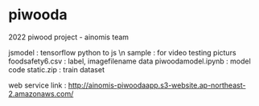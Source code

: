 # piwooda
2022 piwood project - ainomis team

jsmodel : tensorflow python to js \n
sample : for video testing picturs
foodsafety6.csv : label, imagefilename data
piwoodamodel.ipynb : model code
static.zip : train dataset

web service link : http://ainomis-piwoodaapp.s3-website.ap-northeast-2.amazonaws.com/
